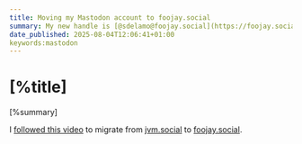 ```yaml
---
title: Moving my Mastodon account to foojay.social 
summary: My new handle is [@sdelamo@foojay.social](https://foojay.social/@sdelamo).
date_published: 2025-08-04T12:06:41+01:00
keywords:mastodon
---
```


# [%title]

[%summary]

I [followed this video](https://www.youtube.com/watch?v=XHK1iXdpvg8) to migrate from [jvm.social](https://jvm.social) to 
[foojay.social](https://foojay.social/@sdelamo).